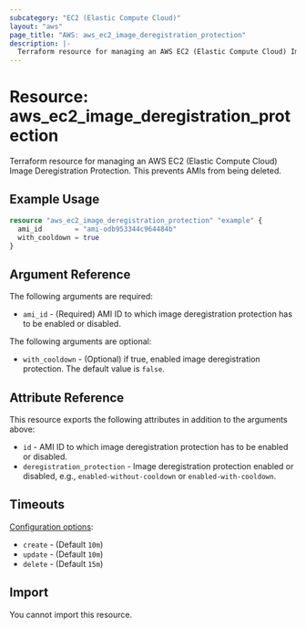 ```yaml
---
subcategory: "EC2 (Elastic Compute Cloud)"
layout: "aws"
page_title: "AWS: aws_ec2_image_deregistration_protection"
description: |-
  Terraform resource for managing an AWS EC2 (Elastic Compute Cloud) Image Deregistration Protection.
---
```


# Resource: aws_ec2_image_deregistration_protection

Terraform resource for managing an AWS EC2 (Elastic Compute Cloud) Image Deregistration Protection. This prevents AMIs from being deleted.

## Example Usage

```terraform
resource "aws_ec2_image_deregistration_protection" "example" {
  ami_id        = "ami-odb953344c964484b"
  with_cooldown = true
}
```

## Argument Reference

The following arguments are required:

* `ami_id` - (Required) AMI ID to which image deregistration protection has to be enabled or disabled.

The following arguments are optional:

* `with_cooldown` - (Optional) if true, enabled image deregistration protection. The default value is `false`.

## Attribute Reference

This resource exports the following attributes in addition to the arguments above:

* `id` - AMI ID to which image deregistration protection has to be enabled or disabled.
* `deregistration_protection` - Image deregistration protection enabled or disabled, e.g., `enabled-without-cooldown` or `enabled-with-cooldown`.

## Timeouts

[Configuration options](https://developer.hashicorp.com/terraform/language/resources/syntax#operation-timeouts):

- `create` - (Default `10m`)
- `update` - (Default `10m`)
- `delete` - (Default `15m`)

## Import

You cannot import this resource.
